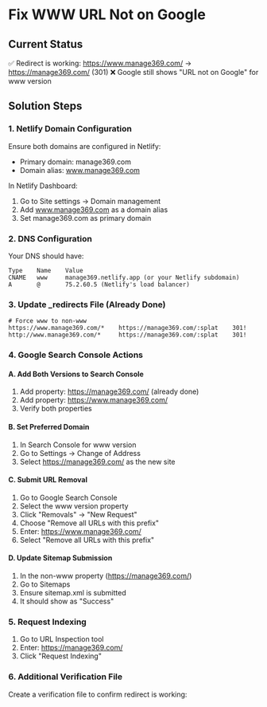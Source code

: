 # Fix WWW URL Not on Google

## Current Status
✅ Redirect is working: https://www.manage369.com/ → https://manage369.com/ (301)
❌ Google still shows "URL not on Google" for www version

## Solution Steps

### 1. Netlify Domain Configuration
Ensure both domains are configured in Netlify:
- Primary domain: manage369.com
- Domain alias: www.manage369.com

In Netlify Dashboard:
1. Go to Site settings → Domain management
2. Add www.manage369.com as a domain alias
3. Set manage369.com as primary domain

### 2. DNS Configuration
Your DNS should have:
```
Type    Name    Value
CNAME   www     manage369.netlify.app (or your Netlify subdomain)
A       @       75.2.60.5 (Netlify's load balancer)
```

### 3. Update _redirects File (Already Done)
```
# Force www to non-www
https://www.manage369.com/*    https://manage369.com/:splat    301!
http://www.manage369.com/*     https://manage369.com/:splat    301!
```

### 4. Google Search Console Actions

#### A. Add Both Versions to Search Console
1. Add property: https://manage369.com/ (already done)
2. Add property: https://www.manage369.com/
3. Verify both properties

#### B. Set Preferred Domain
1. In Search Console for www version
2. Go to Settings → Change of Address
3. Select https://manage369.com/ as the new site

#### C. Submit URL Removal
1. Go to Google Search Console
2. Select the www version property
3. Click "Removals" → "New Request"
4. Choose "Remove all URLs with this prefix"
5. Enter: https://www.manage369.com/
6. Select "Remove all URLs with this prefix"

#### D. Update Sitemap Submission
1. In the non-www property (https://manage369.com/)
2. Go to Sitemaps
3. Ensure sitemap.xml is submitted
4. It should show as "Success"

### 5. Request Indexing
1. Go to URL Inspection tool
2. Enter: https://manage369.com/
3. Click "Request Indexing"

### 6. Additional Verification File
Create a verification file to confirm redirect is working: